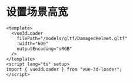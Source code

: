 # 设置场景高宽

<HeightAndWidth/>

```vue
<template>
  <vue3dLoader
    filePath="/models/gltf/DamagedHelmet.gltf"
    :width="600"
    outputEncoding="sRGB"
  />
</template>
<script lang="ts" setup>
import { vue3dLoader } from "vue-3d-loader";
</script>

```

